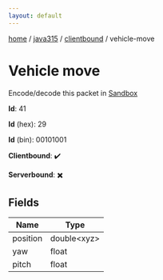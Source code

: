 ```yaml
---
layout: default
---
```


[home](/)  /  [java315](/protocol/java315)  /  [clientbound](/protocol/java315/clientbound)  /  vehicle-move

# Vehicle move

Encode/decode this packet in [Sandbox](../../../sandbox/java315#clientbound.vehicle_move)

**Id**: 41

**Id** (hex): 29

**Id** (bin): 00101001

**Clientbound**: ✔️

**Serverbound**: ✖️

## Fields

Name | Type
---|---
position | double&lt;xyz&gt;
yaw | float
pitch | float
